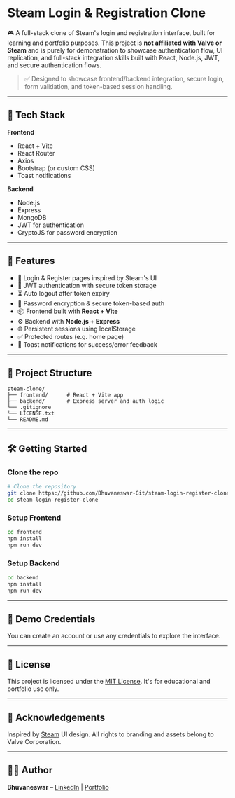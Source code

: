 # Steam Login & Registration Clone

🎮 A full-stack clone of Steam's login and registration interface, built for learning and portfolio purposes. This project is **not affiliated with Valve or Steam** and is purely for demonstration to showcase authentication flow, UI replication, and full-stack integration skills built with React, Node.js, JWT, and secure authentication flows.

> ✅ Designed to showcase frontend/backend integration, secure login, form validation, and token-based session handling.

---

## 🔧 Tech Stack

**Frontend**
- React + Vite
- React Router
- Axios
- Bootstrap (or custom CSS)
- Toast notifications

**Backend**
- Node.js
- Express
- MongoDB 
- JWT for authentication
- CryptoJS for password encryption

---

## 🚀 Features

- 🔐 Login & Register pages inspired by Steam's UI
- 🧠 JWT authentication with secure token storage
- ⏳ Auto logout after token expiry
- 🔐 Password encryption & secure token-based auth
- 📦 Frontend built with **React + Vite**
- ⚙️ Backend with **Node.js + Express**
- 🌐 Persistent sessions using localStorage
- ✅ Protected routes (e.g. home page)
- 🔔 Toast notifications for success/error feedback

---

## 📂 Project Structure
```
steam-clone/
├── frontend/      # React + Vite app
├── backend/       # Express server and auth logic
└── .gitignore
└── LICENSE.txt
└── README.md
```
---

## 🛠️ Getting Started
### Clone the repo

```bash
# Clone the repository
git clone https://github.com/Bhuvaneswar-Git/steam-login-register-clone.git
cd steam-login-register-clone
```

### Setup Frontend
```bash
cd frontend
npm install
npm run dev 
```

### Setup Backend
```bash
cd backend
npm install
npm run dev
```


---

## 🧪 Demo Credentials
You can create an account or use any credentials to explore the interface.

---

## 📄 License
This project is licensed under the [MIT License](LICENSE). It's for educational and portfolio use only.

---

## 🤝 Acknowledgements
Inspired by [Steam](https://store.steampowered.com/) UI design. All rights to branding and assets belong to Valve Corporation.

---

## 👨‍💻 Author
**Bhuvaneswar** – [LinkedIn](https://www.linkedin.com/in/bhuvaneswar-p) | [Portfolio](https://bhuvaneswar-portfolio.netlify.app/)

